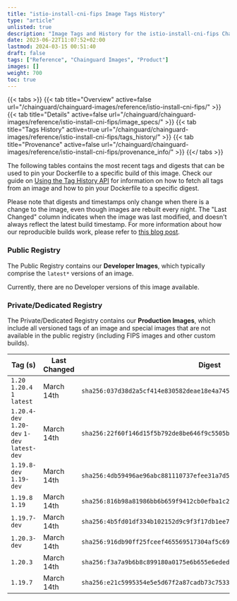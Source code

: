 ```yaml
---
title: "istio-install-cni-fips Image Tags History"
type: "article"
unlisted: true
description: "Image Tags and History for the istio-install-cni-fips Chainguard Image"
date: 2023-06-22T11:07:52+02:00
lastmod: 2024-03-15 00:51:40
draft: false
tags: ["Reference", "Chainguard Images", "Product"]
images: []
weight: 700
toc: true
---
```


{{< tabs >}}
{{< tab title="Overview" active=false url="/chainguard/chainguard-images/reference/istio-install-cni-fips/" >}}
{{< tab title="Details" active=false url="/chainguard/chainguard-images/reference/istio-install-cni-fips/image_specs/" >}}
{{< tab title="Tags History" active=true url="/chainguard/chainguard-images/reference/istio-install-cni-fips/tags_history/" >}}
{{< tab title="Provenance" active=false url="/chainguard/chainguard-images/reference/istio-install-cni-fips/provenance_info/" >}}
{{</ tabs >}}

The following tables contains the most recent tags and digests that can be used to pin your Dockerfile to a specific build of this image. Check our guide on [Using the Tag History API](/chainguard/chainguard-images/using-the-tag-history-api/) for information on how to fetch all tags from an image and how to pin your Dockerfile to a specific digest.

Please note that digests and timestamps only change when there is a change to the image, even though images are rebuilt every night. The "Last Changed" column indicates when the image was last modified, and doesn't always reflect the latest build timestamp. For more information about how our reproducible builds work, please refer to [this blog post](https://www.chainguard.dev/unchained/reproducing-chainguards-reproducible-image-builds).

### Public Registry
The Public Registry contains our **Developer Images**, which typically comprise the `latest*` versions of an image.

Currently, there are no Developer versions of this image available.

### Private/Dedicated Registry
The Private/Dedicated Registry contains our **Production Images**, which include all versioned tags of an image and special images that are not available in the public registry (including FIPS images and other custom builds).

| Tag (s)                                       | Last Changed | Digest                                                                    |
|-----------------------------------------------|--------------|---------------------------------------------------------------------------|
|  `1.20` `1.20.4` `1` `latest`                 | March 14th   | `sha256:037d38d2a5cf414e830582deae18e4a7453c822ed4d8ab991851353bddf5a8fa` |
|  `1.20.4-dev` `1.20-dev` `1-dev` `latest-dev` | March 14th   | `sha256:22f60f146d15f5b792de8be646f9c5505b42af7693247bff831d58fd9d388197` |
|  `1.19.8-dev` `1.19-dev`                      | March 14th   | `sha256:4db59496ae96abc881110737efee31a7d596b0a92e151a11b8e2fed5ef6ee455` |
|  `1.19.8` `1.19`                              | March 14th   | `sha256:816b98a81986bb6b659f9412cb0efba1c2d1fec17ef6ca06dd50852f9ff7f1a1` |
|  `1.19.7-dev`                                 | March 14th   | `sha256:4b5fd01df334b102152d9c9f3f17db1ee734c2e1a0118bf5456d7b4a88f032c7` |
|  `1.20.3-dev`                                 | March 14th   | `sha256:916db90ff25fceef465569517304af5c69b09e166553ff3ce4e60aae2e4ac7fe` |
|  `1.20.3`                                     | March 14th   | `sha256:f3a7a9b6b8c899180a0175e6b655e6eded7de2022754066d29f9bfc6619ca665` |
|  `1.19.7`                                     | March 14th   | `sha256:e21c5995354e5e5d67f2a87cadb73c7533fffa2e8aa6bd85a4ecbc0e296c589c` |

